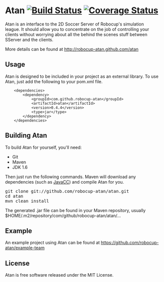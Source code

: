 Atan [![Build Status](https://travis-ci.org/robocup-atan/atan.png?branch=master)](https://travis-ci.org/robocup-atan/atan) [![Coverage Status](https://coveralls.io/repos/robocup-atan/atan/badge.png?branch=master)](https://coveralls.io/r/robocup-atan/atan?branch=master)
===============
Atan is an interface to the 2D Soccer Server of Robocup's simulation league. It should allow you to concentrate on the job of controlling your clients without worrying about all the behind the scenes stuff between SServer and the clients.

More details can be found at http://robocup-atan.github.com/atan

Usage
-----
Atan is designed to be included in your project as an external library. To use Atan, just add the following to your pom.xml file.
```
    <dependencies>
        <dependency>
            <groupId>com.github.robocup-atan</groupId>
            <artifactId>atan</artifactId>
            <version>0.4.4</version>
            <type>jar</type>
        </dependency>
    </dependencies>
```

Building Atan
------------
To build Atan for yourself, you'll need:
* Git
* Maven
* JDK 1.6

Then just run the following commands. Maven will download any dependencies (such as [JavaCC](http://javacc.java.net)) and compile Atan for you.

<pre>
git clone git://github.com/robocup-atan/atan.git
cd atan
mvn clean install
</pre>

The generated .jar file can be found in your Maven repository, usually $HOME/.m2/repository/com/github/robocup-atan/atan/...

Example
-------
An example project using Atan can be found at https://github.com/robocup-atan/example-team

License
-------
Atan is free software released under the MIT License.
